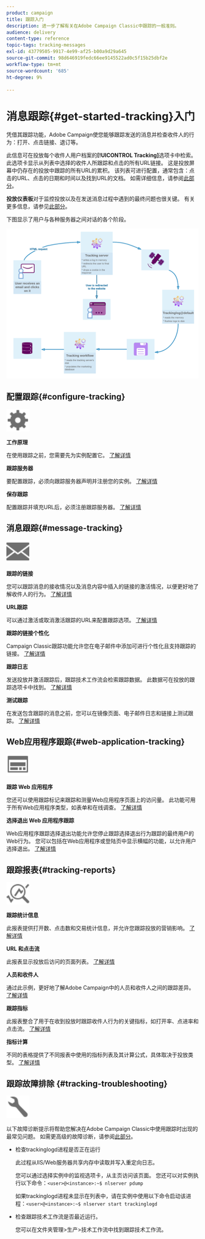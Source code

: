 ```yaml
---
product: campaign
title: 跟踪入门
description: 进一步了解有关在Adobe Campaign Classic中跟踪的一般准则。
audience: delivery
content-type: reference
topic-tags: tracking-messages
exl-id: 43779505-9917-4e99-af25-b00a9d29a645
source-git-commit: 98d646919fedc66ee9145522ad0c5f15b25dbf2e
workflow-type: tm+mt
source-wordcount: '685'
ht-degree: 9%

---
```


# 消息跟踪{#get-started-tracking}入门

凭借其跟踪功能，Adobe Campaign使您能够跟踪发送的消息并检查收件人的行为：打开、点击链接、退订等。

此信息可在投放每个收件人用户档案的&#x200B;**[!UICONTROL Tracking]**&#x200B;选项卡中检索。 此选项卡显示从列表中选择的收件人所跟踪和点击的所有URL链接。 这是投放屏幕中仍存在的投放中跟踪的所有URL的累积。 该列表可进行配置，通常包含：点击的URL、点击的日期和时间以及找到URL的文档。 如需详细信息，请参阅[此部分](../../platform/using/editing-a-profile.md#tracking-tab)。

**投放仪表板**&#x200B;对于监控投放以及在发送消息过程中遇到的最终问题也很关键。 有关更多信息，请参见[此部分](../../delivery/using/delivery-dashboard.md)。

下图显示了用户与各种服务器之间对话的各个阶段。

![](assets/tracking-diagram.png)

## 配置跟踪{#configure-tracking}

<img src="assets/do-not-localize/icon-configure.svg" width="60px">

**工作原理**

在使用跟踪之前，您需要先为实例配置它。 [了解详情](../../installation/using/deploying-an-instance.md#operating-principle)

**跟踪服务器**

要配置跟踪，必须向跟踪服务器声明并注册您的实例。 [了解详情](../../installation/using/deploying-an-instance.md#tracking-server)

**保存跟踪**

配置跟踪并填充URL后，必须注册跟踪服务器。 [了解详情](../../installation/using/deploying-an-instance.md#saving-tracking)

## 消息跟踪{#message-tracking}

<img src="assets/do-not-localize/icon-message-tracking.svg" width="60px">

**跟踪的链接**

您可以跟踪消息的接收情况以及消息内容中插入的链接的激活情况，以便更好地了解收件人的行为。 [了解详情](../../delivery/using/how-to-configure-tracked-links.md)

**URL跟踪**

可以通过激活或取消激活跟踪的URL来配置跟踪选项。 [了解详情](../../delivery/using/personalizing-url-tracking.md)

**跟踪的链接个性化**

Campaign Classic跟踪功能允许您在电子邮件中添加可进行个性化且支持跟踪的链接。 [了解详情](../../delivery/using/tracking-personalized-links.md)

**跟踪日志**

发送投放并激活跟踪后，跟踪技术工作流会检索跟踪数据。 此数据可在投放的跟踪选项卡中找到。 [了解详情](../../delivery/using/accessing-the-tracking-logs.md)

**测试跟踪**

在发送包含跟踪的消息之前，您可以在镜像页面、电子邮件日志和链接上测试跟踪。 [了解详情](../../delivery/using/testing-tracking.md)

## Web应用程序跟踪{#web-application-tracking}

<img src="assets/do-not-localize/icon-web-app.svg" width="60px">

**跟踪 Web 应用程序**

您还可以使用跟踪标记来跟踪和测量Web应用程序页面上的访问量。 此功能可用于所有Web应用程序类型，如表单和在线调查。 [了解详情](../../web/using/tracking-a-web-application.md)

**选择退出 Web 应用程序跟踪**

Web应用程序跟踪选择退出功能允许您停止跟踪选择退出行为跟踪的最终用户的Web行为。 您可以包括在Web应用程序或登陆页中显示横幅的功能，以允许用户选择退出。 [了解详情](../../web/using/web-application-tracking-opt-out.md)

## 跟踪报表{#tracking-reports}

<img src="assets/do-not-localize/icon_monitor.svg" width="60px">

**跟踪统计信息**

此报表提供打开数、点击数和交易统计信息，并允许您跟踪投放的营销影响。 [了解详情](../../reporting/using/delivery-reports.md#tracking-statistics)

**URL 和点击流**

此报表显示投放后访问的页面列表。 [了解详情](../../reporting/using/delivery-reports.md#urls-and-click-streams)

**人员和收件人**

通过此示例，更好地了解Adobe Campaign中的人员和收件人之间的跟踪差异。 [了解详情](../../reporting/using/person-people-recipients.md)

**跟踪指标**

此报表整合了用于在收到投放时跟踪收件人行为的关键指标，如打开率、点进率和点击流。 [了解详情](../../reporting/using/delivery-reports.md#tracking-indicators)

**指标计算**

不同的表格提供了不同报表中使用的指标列表及其计算公式，具体取决于投放类型。 [了解详情](../../reporting/using/indicator-calculation.md)

## 跟踪故障排除 {#tracking-troubleshooting}

<img src="assets/do-not-localize/icon-troubleshooting.svg" width="60px">

以下故障诊断提示将帮助您解决在Adobe Campaign Classic中使用跟踪时出现的最常见问题。 如需更高级的故障诊断，请参阅[此部分](../../delivery/using/tracking-troubleshooting.md)。

* 检查trackinglogd进程是否正在运行

   此过程从IIS/Web服务器共享内存中读取并写入重定向日志。

   您可以通过选择实例中的监视选项卡，从主页访问该页面。 您还可以对实例执行以下命令：`<user>@<instance>:~$ nlserver pdump`

   如果trackinglogd进程未显示在列表中，请在实例中使用以下命令启动该进程：`<user>@<instance>:~$ nlserver start trackinglogd`

* 检查跟踪技术工作流是否最近运行。

   您可以在文件夹管理>生产>技术工作流中找到跟踪技术工作流。
